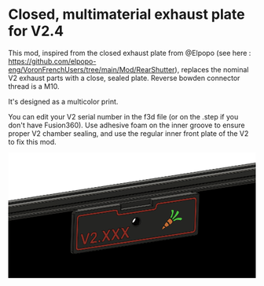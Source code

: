 # Closed, multimaterial exhaust plate for V2.4

This mod, inspired from the closed exhaust plate from @Elpopo (see here : https://github.com/elpopo-eng/VoronFrenchUsers/tree/main/Mod/RearShutter), replaces the nominal V2 exhaust parts with a close, sealed plate. Reverse bowden connector thread is a M10.

It's designed as a multicolor print.

You can edit your V2 serial number in the f3d file (or on the .step if you don't have Fusion360). Use adhesive foam on the inner groove to ensure proper V2 chamber sealing, and use the regular inner front plate of the V2 to fix this mod.

![Closed Exhaust Plate](Images/Closed_Exhaust_Plate_mod.png)